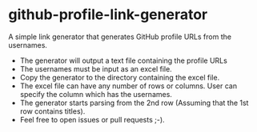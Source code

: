 # github-profile-link-generator

A simple link generator that generates GitHub profile URLs from the usernames. 
- The generator will output a text file containing the profile URLs
- The usernames must be input as an excel file.
- Copy the generator to the directory containing the excel file.
- The excel file can have any number of rows or columns. User can specify the column which has the usernames.
- The generator starts parsing from the 2nd row (Assuming that the 1st row contains titles).
- Feel free to open issues or pull requests ;-).

